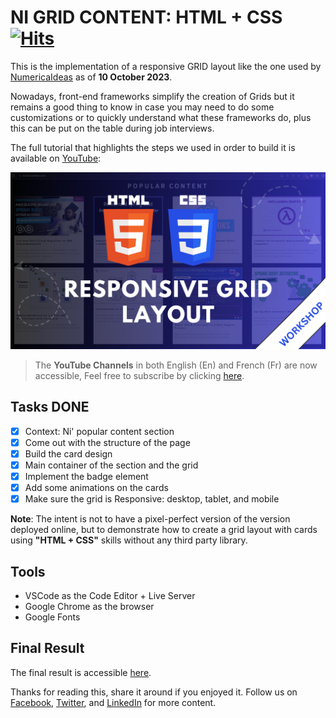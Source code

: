# NI GRID CONTENT: HTML + CSS&nbsp;[![Hits](https://hits.seeyoufarm.com/api/count/incr/badge.svg?url=https%3A%2F%2Fgithub.com%2Fnumerica-ideas%2Fcommunity%2Ftree%2Fmaster%2Fweb%2Fni-grid-content&count_bg=%2379C83D&title_bg=%23555555&icon=&icon_color=%23E7E7E7&title=hits&edge_flat=false)](https://youtu.be/IfFZK8nc-0c)
This is the implementation of a responsive GRID layout like the one used by [NumericaIdeas](https://numericaideas.com) as of **10 October 2023**.

Nowadays, front-end frameworks simplify the creation of Grids but it remains a good thing to know in case you may need to do some customizations or to quickly understand what these frameworks do, plus this can be put on the table during job interviews.

The full tutorial that highlights the steps we used in order to build it is available on [YouTube](https://youtu.be/IfFZK8nc-0c):

[![FinalResult](./images/final-result.png)](https://youtu.be/IfFZK8nc-0c)

> The **YouTube Channels** in both English (En) and French (Fr) are now accessible, Feel free to subscribe by clicking [here](https://www.youtube.com/@numericaideas/channels?sub_confirmation=1).

## Tasks DONE
- [x] Context: Ni' popular content section
- [x] Come out with the structure of the page
- [x] Build the card design
- [x] Main container of the section and the grid
- [x] Implement the badge element
- [x] Add some animations on the cards
- [x] Make sure the grid is Responsive: desktop, tablet, and mobile

**Note**: The intent is not to have a pixel-perfect version of the version deployed online, but to demonstrate how to create a grid layout with cards using **"HTML + CSS"** skills without any third party library.

## Tools
- VSCode as the Code Editor + Live Server
- Google Chrome as the browser
- Google Fonts

## Final Result
The final result is accessible [here](https://www.youtube.com/watch?v=IfFZK8nc-0c&t=3497s).

Thanks for reading this, share it around if you enjoyed it. Follow us on [Facebook](https://www.facebook.com/numericaideas),  [Twitter](https://twitter.com/numericaideas), and [LinkedIn](https://www.linkedin.com/company/numericaideas) for more content.
